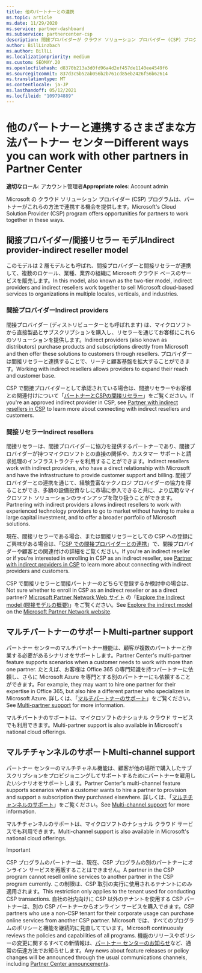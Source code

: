 ```yaml
---
title: 他のパートナーとの連携
ms.topic: article
ms.date: 11/29/2020
ms.service: partner-dashboard
ms.subservice: partnercenter-csp
description: 間接プロバイダーが クラウド ソリューション プロバイダー (CSP) プログラムで間接リセラーと提携し、自分に最適なロールを決定する方法について説明します。
author: BillLinzbach
ms.author: BillLi
ms.localizationpriority: medium
ms.custom: SEOMAY.20
ms.openlocfilehash: d8370b213a3d0fd96a4d2ef457de1140ee4549f6
ms.sourcegitcommit: 837d3c5b52ab056b2b761cd85eb2426f56b62614
ms.translationtype: MT
ms.contentlocale: ja-JP
ms.lasthandoff: 05/12/2021
ms.locfileid: "109794889"
---
```

# <a name="different-ways-you-can-work-with-other-partners-in-partner-center"></a><span data-ttu-id="400c7-103">他のパートナーと連携するさまざまな方法パートナー センター</span><span class="sxs-lookup"><span data-stu-id="400c7-103">Different ways you can work with other partners in Partner Center</span></span>

<span data-ttu-id="400c7-104">**適切なロール**: アカウント管理者</span><span class="sxs-lookup"><span data-stu-id="400c7-104">**Appropriate roles**: Account admin</span></span>

<span data-ttu-id="400c7-105">Microsoft の クラウド ソリューション プロバイダー (CSP) プログラムは、パートナーがこれらの方法で連携する機会を提供します。</span><span class="sxs-lookup"><span data-stu-id="400c7-105">Microsoft's Cloud Solution Provider (CSP) program offers opportunities for partners to work together in these ways.</span></span>

## <a name="indirect-provider-indirect-reseller-model"></a><span data-ttu-id="400c7-106">間接プロバイダー/間接リセラー モデル</span><span class="sxs-lookup"><span data-stu-id="400c7-106">Indirect provider-indirect reseller model</span></span>

<span data-ttu-id="400c7-107">このモデルは 2 層モデルとも呼ばれ、間接プロバイダーと間接リセラーが連携して、複数のロケール、業種、業界の組織に Microsoft クラウド ベースのサービスを販売します。</span><span class="sxs-lookup"><span data-stu-id="400c7-107">In this model, also known as the two-tier model, indirect providers and indirect resellers work together to sell Microsoft cloud-based services to organizations in multiple locales, verticals, and industries.</span></span>

### <a name="indirect-providers"></a><span data-ttu-id="400c7-108">間接プロバイダー</span><span class="sxs-lookup"><span data-stu-id="400c7-108">Indirect providers</span></span>

<span data-ttu-id="400c7-109">間接プロバイダー (ディストリビューターとも呼ばれます) は、マイクロソフトから直接製品とサブスクリプションを購入し、リセラーを通じてお客様にこれらのソリューションを提供します。</span><span class="sxs-lookup"><span data-stu-id="400c7-109">Indirect providers (also known as distributors) purchase products and subscriptions directly from Microsoft and then offer these solutions to customers through resellers.</span></span> <span data-ttu-id="400c7-110">プロバイダーは間接リセラーと連携することで、リーチと顧客基盤を拡大することができます。</span><span class="sxs-lookup"><span data-stu-id="400c7-110">Working with indirect resellers allows providers to expand their reach and customer base.</span></span>

<span data-ttu-id="400c7-111">CSP で間接プロバイダーとして承認されている場合は、間接リセラーやお客様との関連付けについて「[パートナーとCSPの間接リセラー](indirect-provider-tasks-in-partner-center.md)」をご覧ください。</span><span class="sxs-lookup"><span data-stu-id="400c7-111">If you're an approved indirect provider in CSP, see [Partner with indirect resellers in CSP](indirect-provider-tasks-in-partner-center.md) to learn more about connecting with indirect resellers and customers.</span></span>

### <a name="indirect-resellers"></a><span data-ttu-id="400c7-112">間接リセラー</span><span class="sxs-lookup"><span data-stu-id="400c7-112">Indirect resellers</span></span>

<span data-ttu-id="400c7-113">間接リセラーは、間接プロバイダーに協力を提供するパートナーであり、間接プロバイダーが持つマイクロソフトとの直接の関係や、カスタマー サポートと請求処理のインフラストラクチャを利用することができます。</span><span class="sxs-lookup"><span data-stu-id="400c7-113">Indirect resellers work with indirect providers, who have a direct relationship with Microsoft and have the infrastructure to provide customer support and billing.</span></span> <span data-ttu-id="400c7-114">間接プロバイダーとの連携を通じて、経験豊富なテクノロジ プロバイダーの協力を得ることができ、多額の設備投資なしに市場に参入できると共に、より広範なマイクロソフト ソリューションのラインアップを取り扱うことができます。</span><span class="sxs-lookup"><span data-stu-id="400c7-114">Partnering with indirect providers allows indirect resellers to work with experienced technology providers to go to market without having to make a large capital investment, and to offer a broader portfolio of Microsoft solutions.</span></span>

<span data-ttu-id="400c7-115">現在、間接リセラーである場合、または間接リセラーとしての CSP への登録にご興味がある場合は、「[CSP での間接プロバイダーとの連携](indirect-reseller-tasks-in-partner-center.md)」で、間接プロバイダーや顧客との関連付けの詳細をご覧ください。</span><span class="sxs-lookup"><span data-stu-id="400c7-115">If you're an indirect reseller or if you're interested in enrolling in CSP as an indirect reseller, see [Partner with indirect providers in CSP](indirect-reseller-tasks-in-partner-center.md) to learn more about connecting with indirect providers and customers.</span></span>

<span data-ttu-id="400c7-116">CSP で間接リセラーと間接パートナーのどちらで登録するか検討中の場合は、</span><span class="sxs-lookup"><span data-stu-id="400c7-116">Not sure whether to enroll in CSP as an indirect reseller or as a direct partner?</span></span> <span data-ttu-id="400c7-117">[Microsoft Partner Network Web サイト](https://partner.microsoft.com) の「[Explore the Indirect model (間接モデルの概要)](https://partner.microsoft.com/cloud-solution-provider/indirect)」をご覧ください。</span><span class="sxs-lookup"><span data-stu-id="400c7-117">See [Explore the indirect model](https://partner.microsoft.com/cloud-solution-provider/indirect) on the [Microsoft Partner Network website](https://partner.microsoft.com).</span></span>

## <a name="multi-partner-support"></a><span data-ttu-id="400c7-118">マルチパートナーのサポート</span><span class="sxs-lookup"><span data-stu-id="400c7-118">Multi-partner support</span></span>

<span data-ttu-id="400c7-119">パートナー センターのマルチパートナー機能は、顧客が複数のパートナーと作業する必要があるシナリオをサポートします。</span><span class="sxs-lookup"><span data-stu-id="400c7-119">Partner Center's multi-partner feature supports scenarios when a customer needs to work with more than one partner.</span></span> <span data-ttu-id="400c7-120">たとえば、お客様は Office 365 の専門知識を持つパートナーに依頼し、さらに Microsoft Azure を専門とする別のパートナーにも依頼することができます。</span><span class="sxs-lookup"><span data-stu-id="400c7-120">For example, they may want to hire one partner for their expertise in Office 365, but also hire a different partner who specializes in Microsoft Azure.</span></span> <span data-ttu-id="400c7-121">詳しくは、「[マルチパートナーのサポート](multipartner.md)」をご覧ください。</span><span class="sxs-lookup"><span data-stu-id="400c7-121">See [Multi-partner support](multipartner.md) for more information.</span></span>

<span data-ttu-id="400c7-122">マルチパートナのサポートは、マイクロソフトのナショナル クラウド サービスでも利用できます。</span><span class="sxs-lookup"><span data-stu-id="400c7-122">Multi-partner support is also available in Microsoft's national cloud offerings.</span></span>

## <a name="multi-channel-support"></a><span data-ttu-id="400c7-123">マルチチャンネルのサポート</span><span class="sxs-lookup"><span data-stu-id="400c7-123">Multi-channel support</span></span>

<span data-ttu-id="400c7-124">パートナー センターのマルチチャネル機能は、顧客が他の場所で購入したサブスクリプションをプロビジョニングしてサポートするためにパートナーを雇用したいシナリオをサポートします。</span><span class="sxs-lookup"><span data-stu-id="400c7-124">Partner Center's multi-channel feature supports scenarios when a customer wants to hire a partner to provision and support a subscription they purchased elsewhere.</span></span> <span data-ttu-id="400c7-125">詳しくは、「[マルチチャンネルのサポート](multichannel.md)」をご覧ください。</span><span class="sxs-lookup"><span data-stu-id="400c7-125">See [Multi-channel support](multichannel.md) for more information.</span></span>

<span data-ttu-id="400c7-126">マルチチャンネルのサポートは、マイクロソフトのナショナル クラウド サービスでも利用できます。</span><span class="sxs-lookup"><span data-stu-id="400c7-126">Multi-channel support is also available in Microsoft's national cloud offerings.</span></span>

> [!IMPORTANT]  
> <span data-ttu-id="400c7-127">CSP プログラムのパートナーは、現在、CSP プログラムの別のパートナーにオンライン サービスを再販することはできません。</span><span class="sxs-lookup"><span data-stu-id="400c7-127">A partner in the CSP program cannot resell online services to another partner in the CSP program currently.</span></span> <span data-ttu-id="400c7-128">この制限は、CSP 取引の実行に使用されるテナントにのみ適用されます。</span><span class="sxs-lookup"><span data-stu-id="400c7-128">This restriction only applies to the tenant used for conducting CSP transactions.</span></span> <span data-ttu-id="400c7-129">自社の社内向けに CSP 以外のテナントを使用する CSP パートナーは、別の CSP パートナーからオンライン サービスを購入できます。</span><span class="sxs-lookup"><span data-stu-id="400c7-129">CSP partners who use a non-CSP tenant for their corporate usage can purchase online services from another CSP partner.</span></span> <span data-ttu-id="400c7-130">Microsoft では、すべてのプログラムのポリシーと機能を継続的に見直してています。</span><span class="sxs-lookup"><span data-stu-id="400c7-130">Microsoft continuously reviews the policies and capabilities of all programs.</span></span> <span data-ttu-id="400c7-131">機能のリリースやポリシーの変更に関するすべての新情報は、[パートナー センターのお知らせ](announcements/index.md)など、通常の伝達方法でお知らせします。</span><span class="sxs-lookup"><span data-stu-id="400c7-131">Any news about feature releases or policy changes will be announced through the usual communications channels, including [Partner Center announcements](announcements/index.md).</span></span>
